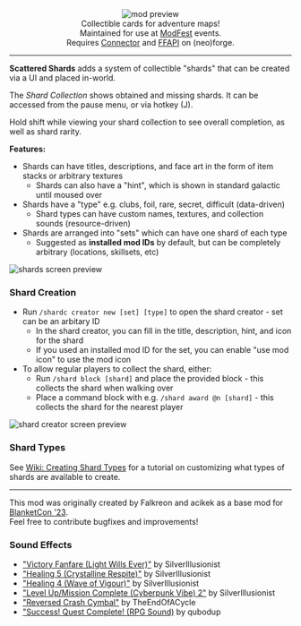 <!--suppress HtmlDeprecatedTag, XmlDeprecatedElement -->
<center><img alt="mod preview" src="https://cdn.modrinth.com/data/DB9GU3tx/images/fa20b10e5056ddf03b3f938f8818c7f0d0bbd2c7.png" /></center>

<center>
Collectible cards for adventure maps!<br/>
Maintained for use at <a href="https://modfest.net">ModFest</a> events.<br/>
Requires <a href="https://modrinth.com/mod/connector">Connector</a> and <a href="https://modrinth.com/mod/forgified-fabric-api">FFAPI</a> on (neo)forge.<br/>
</center>

---

**Scattered Shards** adds a system of collectible "shards" that can be created via a UI and placed in-world.

The *Shard Collection* shows obtained and missing shards. It can be accessed from the pause menu, or via hotkey (J).

Hold shift while viewing your shard collection to see overall completion, as well as shard rarity.

**Features:**
- Shards can have titles, descriptions, and face art in the form of item stacks or arbitrary textures
  - Shards can also have a "hint", which is shown in standard galactic until moused over
- Shards have a "type" e.g. clubs, foil, rare, secret, difficult (data-driven)
  - Shard types can have custom names, textures, and collection sounds (resource-driven)
- Shards are arranged into "sets" which can have one shard of each type
	- Suggested as **installed mod IDs** by default, but can be completely arbitrary (locations, skillsets, etc)

![shards screen preview](https://cdn.modrinth.com/data/DB9GU3tx/images/ba00e12bef9b8d90d096a71bba11d71c14f6e01f.png)

### Shard Creation

- Run `/shardc creator new [set] [type]` to open the shard creator - set can be an arbitary ID
  - In the shard creator, you can fill in the title, description, hint, and icon for the shard
  - If you used an installed mod ID for the set, you can enable "use mod icon" to use the mod icon
- To allow regular players to collect the shard, either:
  - Run `/shard block [shard]` and place the provided block - this collects the shard when walking over
  - Place a command block with e.g. `/shard award @n [shard]` - this collects the shard for the nearest player

![shard creator screen preview](https://cdn.modrinth.com/data/DB9GU3tx/images/a35729532f21b838fcfa91bcf3490cd5bbd6bbec.png)

### Shard Types

See [Wiki: Creating Shard Types](https://github.com/ModFest/scattered-shards/wiki/Creating-Shard-Types) for a tutorial on customizing what types of shards are available to create.

---

This mod was originally created by Falkreon and acikek as a base mod for [BlanketCon '23](https://modfest.net/bc23).<br/>
Feel free to contribute bugfixes and improvements!

### Sound Effects

- ["Victory Fanfare (Light Wills Ever)"](https://freesound.org/people/SilverIllusionist/sounds/669324/) by SilverIllusionist
- ["Healing 5 (Crystalline Respite)"](https://freesound.org/people/SilverIllusionist/sounds/654071/) by SilverIllusionist
- ["Healing 4 (Wave of Vigour)"](https://freesound.org/people/SilverIllusionist/sounds/654070/) by SilverIllusionist
- ["Level Up/Mission Complete (Cyberpunk Vibe) 2"](https://freesound.org/people/SilverIllusionist/sounds/661240/) by SilverIllusionist
- ["Reversed Crash Cymbal"](https://freesound.org/people/TheEndOfACycle/sounds/674291/) by TheEndOfACycle
- ["Success! Quest Complete! (RPG Sound)](https://freesound.org/people/qubodup/sounds/166540/) by qubodup
